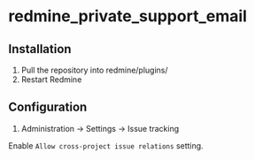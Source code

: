 # redmine_private_support_email
## Installation
1. Pull the repository into redmine/plugins/
2. Restart Redmine

## Configuration
1. Administration -> Settings -> Issue tracking

Enable `Allow cross-project issue relations` setting.
